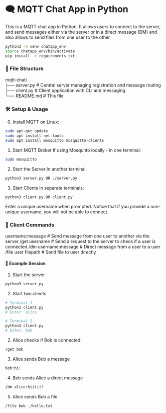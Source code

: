 # 🗨️ MQTT Chat App in Python

This is a MQTT chat app in Python. It allows users to connect to the server, and send messages either via the server or in a direct message (DM) and also allows to send files from one user to the other

```bash
python3 -m venv chatapp_env
source chatapp_env/bin/activate
pip install -r requirements.txt
```

### 📁 File Structure

mqtt-chat/</br>
├── server.py       # Central server managing registration and message routing</br>
├── client.py       # Client application with CLI and messaging</br>
└── README.md       # This file</br>


### 🛠️ Setup & Usage
0. Install MQTT on Linux:
```bash
sudo apt-get update
sudo apt install net-tools
sudo apt install mosquitto mosquitto-clients
```

1. Start MQTT Broker
If using Mosquitto locally - in one terminal:
```bash
sudo mosquitto
```

2. Start the Server In another terminal:
```bash
python3 server.py OR ./server.py
```

3. Start Clients
In separate terminals:
```bash
python3 client.py OR client.py
``` 

Enter a unique username when prompted. Notice that if you provide a non-unique username, you will not be able to connect.


### 💬 Client Commands
username:message          # Send message from one user to another via the server
/get username		  # Send a request to the server to check if a user is connected
/dm username:message      # Direct message from a user to a user
/file user filepath       # Send file to user directly


#### 📎 Example Session
1. Start the server
```bash
python3 server.py
```

2. Start two clients
```bash
# Terminal 1
python3 client.py
# Enter: alice
```

```bash
# Terminal 2
python3 client.py
# Enter: bob
```

2. Alice checks if Bob is connected:
```bash
/get bob
```

3. Alice sends Bob a message
```bash
bob:hi!
```

4. Bob sends Alice a direct message
```bash
/dm alice:hiiiii!
```

5. Alice sends Bob a file
```bash
/file bob ./hello.txt
```
